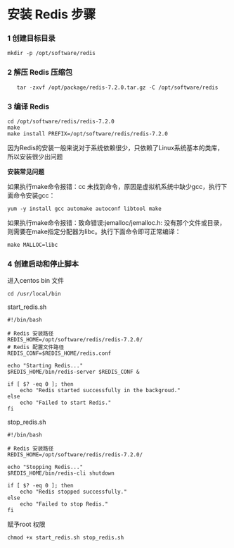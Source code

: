 # 安装 Redis 步骤
### 1 创建目标目录

```
mkdir -p /opt/software/redis
```

### 2 解压 Redis 压缩包

```
   tar -zxvf /opt/package/redis-7.2.0.tar.gz -C /opt/software/redis
```

### 3 编译 Redis

```
cd /opt/software/redis/redis-7.2.0
make
make install PREFIX=/opt/software/redis/redis-7.2.0
```

因为Redis的安装一般来说对于系统依赖很少，只依赖了Linux系统基本的类库，所以安装很少出问题

**安装常见问题**

如果执行make命令报错：cc 未找到命令，原因是虚拟机系统中缺少gcc，执行下面命令安装gcc：

```
yum -y install gcc automake autoconf libtool make
```

如果执行make命令报错：致命错误:jemalloc/jemalloc.h: 没有那个文件或目录，则需要在make指定分配器为libc。执行下面命令即可正常编译：

```
make MALLOC=libc
```

### 4 创建启动和停止脚本

进入centos bin 文件

```
cd /usr/local/bin
```

start_redis.sh

```
#!/bin/bash

# Redis 安装路径
REDIS_HOME=/opt/software/redis/redis-7.2.0/
# Redis 配置文件路径
REDIS_CONF=$REDIS_HOME/redis.conf

echo "Starting Redis..."
$REDIS_HOME/bin/redis-server $REDIS_CONF &

if [ $? -eq 0 ]; then
    echo "Redis started successfully in the backgroud."
else
    echo "Failed to start Redis."
fi
```

stop_redis.sh

```
#!/bin/bash

# Redis 安装路径
REDIS_HOME=/opt/software/redis/redis-7.2.0/

echo "Stopping Redis..."
$REDIS_HOME/bin/redis-cli shutdown

if [ $? -eq 0 ]; then
    echo "Redis stopped successfully."
else
    echo "Failed to stop Redis."
fi
```

赋予root 权限

```
chmod +x start_redis.sh stop_redis.sh
```

